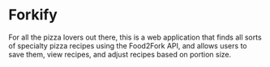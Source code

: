 # Forkify
For all the pizza lovers out there, this is a web application that finds all sorts of specialty pizza recipes using the Food2Fork API, and allows users to save them, view recipes, and adjust recipes based on portion size.
